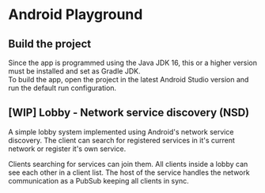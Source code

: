 # Android Playground

## Build the project

Since the app is programmed using the Java JDK 16, this or a higher version must be installed and set as Gradle JDK. <br>
To build the app, open the project in the latest Android Studio version and run the default run configuration.


## \[WIP] Lobby - Network service discovery (NSD)

A simple lobby system implemented using Android's network service discovery. The client can search
for registered services in it's current network or register it's own service.

Clients searching for services can join them. All clients inside a lobby can see each other in a
client list. The host of the service handles the network communication as a PubSub keeping all
clients in sync.
